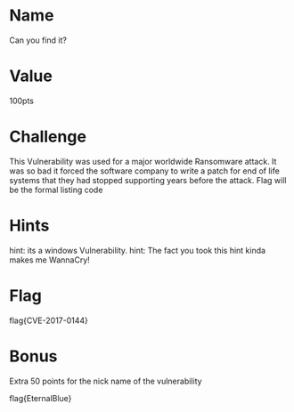 # Name
Can you find it? 

# Value
100pts

# Challenge
This Vulnerability was used for a major worldwide Ransomware attack. It was so bad it forced the software company to write a patch for end of life systems that they had stopped supporting years before the attack.
Flag will be the formal listing code


# Hints
hint: its a windows Vulnerability.
hint: The fact you took this hint kinda makes me WannaCry!


# Flag
flag{CVE-2017-0144}

# Bonus
Extra 50 points for the nick name of the vulnerability

flag{EternalBlue}
